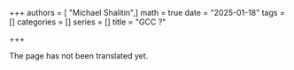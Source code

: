 +++
authors = [ "Michael Shalitin",]
math = true
date = "2025-01-18"
tags = []
categories = []
series = []
title = "GCC ?"

+++

The page has not been translated yet.
